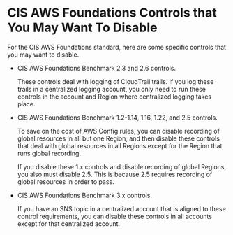 # CIS AWS Foundations Controls that You May Want To Disable<a name="securityhub-standards-cis-to-disable"></a>

For the CIS AWS Foundations standard, here are some specific controls that you may want to disable\.
+ CIS AWS Foundations Benchmark 2\.3 and 2\.6 controls\.

  These controls deal with logging of CloudTrail trails\. If you log these trails in a centralized logging account, you only need to run these controls in the account and Region where centralized logging takes place\.
+ CIS AWS Foundations Benchmark 1\.2\-1\.14, 1\.16, 1\.22, and 2\.5 controls\.

  To save on the cost of AWS Config rules, you can disable recording of global resources in all but one Region, and then disable these controls that deal with global resources in all Regions except for the Region that runs global recording\.

  If you disable these 1\.x controls and disable recording of global Regions, you also must disable 2\.5\. This is because 2\.5 requires recording of global resources in order to pass\.
+ CIS AWS Foundations Benchmark 3\.x controls\.

  If you have an SNS topic in a centralized account that is aligned to these control requirements, you can disable these controls in all accounts except for that centralized account\.